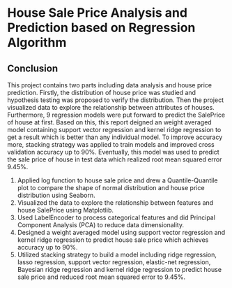 # House Sale Price Analysis and Prediction based on Regression Algorithm
## Conclusion
This project contains two parts including data analysis and house price prediction. Firstly, the distribution of house price was studied and hypothesis testing was proposed to verify the distribution. Then the project visualized data to explore the relationship between attributes of houses. Furthermore, 9 regression models were put forward to predict the SalePrice of house at first. Based on this, this report deigned an weight averaged model containing support vector regression and kernel ridge regression to get a result which is better than any individual model. To improve accuracy more, stacking strategy was applied to train models and improved cross validation accuracy up to 90%. Eventually, this model was used to predict the sale price of house in test data which realized root mean squared error 9.45%.

1. Applied log function to house sale price and drew a Quantile-Quantile plot to compare the shape of normal distribution and house price distribution using Seaborn.
2. Visualized the data to explore the relationship between features and house SalePrice using Matplotlib.
3. Used LabelEncoder to process categorical features and did Principal Component Analysis (PCA) to reduce data dimensionality.
4. Designed a weight averaged model using support vector regression and kernel ridge regression to predict house sale price which achieves accuracy up to 90%.
5. Utilized stacking strategy to build a model including ridge regression, lasso regression, support vector regression, elastic-net regression, Bayesian ridge regression and kernel ridge regression to predict house sale price and reduced root mean squared error to 9.45%.

